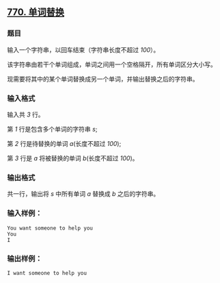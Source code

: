 ## [770. 单词替换](https://www.acwing.com/problem/content/772/)

### 题目

输入一个字符串，以回车结束（字符串长度不超过 *100*）。

该字符串由若干个单词组成，单词之间用一个空格隔开，所有单词区分大小写。

现需要将其中的某个单词替换成另一个单词，并输出替换之后的字符串。

### 输入格式

输入共 *3* 行。

第 *1* 行是包含多个单词的字符串 *s*;

第 *2* 行是待替换的单词 *a*(长度不超过 *100*);

第 *3* 行是 *a* 将被替换的单词 *b*(长度不超过 *100*)。

### 输出格式

共一行，输出将 *s* 中所有单词 *a* 替换成 *b* 之后的字符串。

### 输入样例：

```
You want someone to help you
You
I
```

### 输出样例：

```
I want someone to help you
```
